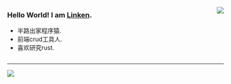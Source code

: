 <img 
    align="right" 
    style="pointer-events:none;" 
    src="https://github-readme-stats.vercel.app/api?username=Linken-code&show_icons=true&icon_color=E65A65&text_color=adbac7&bg_color=2d333b&hide_title=true&hide_border=true" 
/>

### Hello World! I am <b><a target="_blank" href="javascript:;">Linken</a></b>.

- 半路出家程序猿. 
- 前端crud工具人.
- 喜欢研究rust.

<a href="https://juejin.cn/user/677714513628055">
    <img src="https://img.shields.io/badge/Page%20View-juejin-orange" alt="" title="Linken-code的掘金" />
</a>

---

[![](https://github-readme-stats.vercel.app/api/top-langs/?username=Linken-code&text_color=adbac7&hide_border=true&hide_title=true&langs_count=10&bg_color=2d333b&count_private=true&layout=compact&include_all_commits=true&card_width=900)](https://github.com/Linken-code?tab=repositories)

